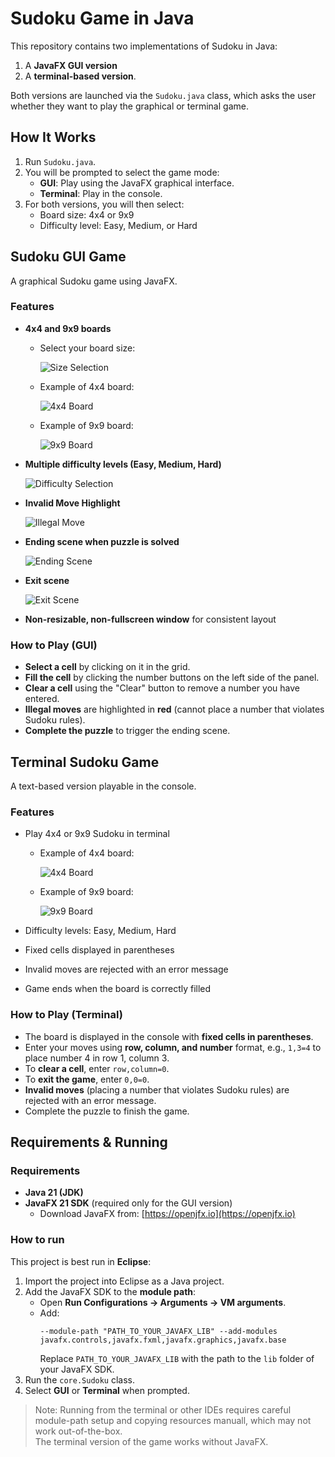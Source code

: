 # Sudoku Game in Java

This repository contains two implementations of Sudoku in Java: 
1. A **JavaFX GUI version** 
2. A **terminal-based version**. 

Both versions are launched via the `Sudoku.java` class, which asks the user whether they want to play the graphical or terminal game.

## How It Works

1. Run `Sudoku.java`.
2. You will be prompted to select the game mode:
   - **GUI**: Play using the JavaFX graphical interface.
   - **Terminal**: Play in the console.
3. For both versions, you will then select:
   - Board size: 4x4 or 9x9
   - Difficulty level: Easy, Medium, or Hard

## Sudoku GUI Game

A graphical Sudoku game using JavaFX.

### Features

- **4x4 and 9x9 boards**
  
   - Select your board size:
  
     ![Size Selection](images/size_scene.png)

   - Example of 4x4 board:
  
     ![4x4 Board](images/4x4_gui_board.png)

   - Example of 9x9 board:
  
     ![9x9 Board](images/9x9_gui_board.png)

- **Multiple difficulty levels (Easy, Medium, Hard)**
  
  ![Difficulty Selection](images/difficulty_scene.png)

- **Invalid Move Highlight**
    
  ![Illegal Move](images/illegal_move.png)
  
- **Ending scene when puzzle is solved**
  
  ![Ending Scene](images/ending_scene.png)

- **Exit scene**
  
  ![Exit Scene](images/exit_scene.png)

- **Non-resizable, non-fullscreen window** for consistent layout

### How to Play (GUI)

- **Select a cell** by clicking on it in the grid.
- **Fill the cell** by clicking the number buttons on the left side of the panel.
- **Clear a cell** using the "Clear" button to remove a number you have entered.
- **Illegal moves** are highlighted in **red** (cannot place a number that violates Sudoku rules).
- **Complete the puzzle** to trigger the ending scene.

## Terminal Sudoku Game

A text-based version playable in the console.

### Features
- Play 4x4 or 9x9 Sudoku in terminal

   - Example of 4x4 board:
  
     ![4x4 Board](images/4x4_terminal_board.png)

   - Example of 9x9 board:
  
      ![9x9 Board](images/9x9_terminal_board.png)
  
- Difficulty levels: Easy, Medium, Hard
- Fixed cells displayed in parentheses
- Invalid moves are rejected with an error message
- Game ends when the board is correctly filled

### How to Play (Terminal)

- The board is displayed in the console with **fixed cells in parentheses**.
- Enter your moves using **row, column, and number** format, e.g., `1,3=4` to place number 4 in row 1, column 3.
- To **clear a cell**, enter `row,column=0`.
- To **exit the game**, enter `0,0=0`.
- **Invalid moves** (placing a number that violates Sudoku rules) are rejected with an error message.
- Complete the puzzle to finish the game.

## Requirements & Running

### Requirements
- **Java 21 (JDK)**  
- **JavaFX 21 SDK** (required only for the GUI version)  
  - Download JavaFX from: [https://openjfx.io](https://openjfx.io)  

### How to run

This project is best run in **Eclipse**:

1. Import the project into Eclipse as a Java project.
2. Add the JavaFX SDK to the **module path**:
   - Open **Run Configurations → Arguments → VM arguments**.
   - Add:
     ```
     --module-path "PATH_TO_YOUR_JAVAFX_LIB" --add-modules javafx.controls,javafx.fxml,javafx.graphics,javafx.base
     ```
     Replace `PATH_TO_YOUR_JAVAFX_LIB` with the path to the `lib` folder of your JavaFX SDK.
3. Run the `core.Sudoku` class.
4. Select **GUI** or **Terminal** when prompted.

> Note: Running from the terminal or other IDEs requires careful module-path setup
> and copying resources manuall, which may not work out-of-the-box.  
> The terminal version of the game works without JavaFX.
